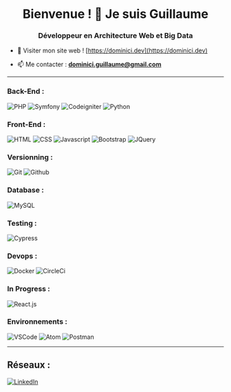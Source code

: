 <h1 align="center">Bienvenue ! 👋 Je suis Guillaume</h1>
<h3 align="center">Développeur en Architecture Web et Big Data</h3>

- 📝 Visiter mon site web ! [https://dominici.dev](https://dominici.dev)

- 📫 Me contacter : **dominici.guillaume@gmail.com**

<hr>

<h3 align="left">Back-End :</h3>
<p>
<img alt="PHP" src="https://img.shields.io/badge/php-777BB4.svg?&style=for-the-badge&logo=php&logoColor=white&logoWidth=20" />
<img alt="Symfony" src="https://img.shields.io/badge/symfony-000000.svg?&style=for-the-badge&logo=symfony&logoColor=white&logoWidth=20" />
<img alt="Codeigniter" src="https://img.shields.io/badge/codeigniter-FF2D20.svg?&style=for-the-badge&logo=codeigniter&logoColor=ffffff&logoWidth=20" />
<img alt="Python" src="https://img.shields.io/badge/python-3b6c96.svg?&style=for-the-badge&logo=python&logoColor=ffffff&logoWidth=20" />
</p>


<h3 align="left">Front-End :</h3>
<p>
<img alt="HTML" src="https://img.shields.io/badge/html5-E34F26.svg?&style=for-the-badge&logo=html5&logoColor=white&logoWidth=20" />
<img alt="CSS" src="https://img.shields.io/badge/css-1572B6.svg?&style=for-the-badge&logo=css3&logoColor=white&logoWidth=20" />
<img alt="Javascript" src="https://img.shields.io/badge/javascript-323330.svg?&style=for-the-badge&logo=javascript&logoColor=F7DF1E&logoWidth=20" />
<img alt="Bootstrap" src="https://img.shields.io/badge/bootstrap-563D7C.svg?&style=for-the-badge&logo=bootstrap&logoColor=white&logoWidth=20" />
<img alt="JQuery" src="https://img.shields.io/badge/jquery-0769AD.svg?&style=for-the-badge&logo=jquery&logoColor=white&logoWidth=20" />
</p>

<h3 align="left">Versionning :</h3>
<p>
<img alt="Git" src="https://img.shields.io/badge/git-F05032.svg?&style=for-the-badge&logo=git&logoColor=white&logoWidth=20" />
<img alt="Github" src="https://img.shields.io/badge/github-100000.svg?&style=for-the-badge&logo=github&logoColor=white&logoWidth=20" />
</p>

<h3 align="left">Database :</h3>
<p>
<img alt="MySQL" src="https://img.shields.io/badge/mysql-316192.svg?&style=for-the-badge&logo=mysql&logoColor=white&logoWidth=20" />
</p>

<h3 align="left">Testing :</h3>
<p>
<img alt="Cypress" src="https://img.shields.io/badge/cypress-000000.svg?&style=for-the-badge&logo=cypress&logoColor=white&logoWidth=20" />
</p>

<h3 align="left">Devops :</h3>
<p>
<img alt="Docker" src="https://img.shields.io/badge/docker-0098d5.svg?&style=for-the-badge&logo=docker&logoColor=white&logoWidth=20" />
<img alt="CircleCi" src="https://img.shields.io/badge/circleci-00353e.svg?&style=for-the-badge&logo=circleci&logoColor=white&logoWidth=20" />
</p>

<h3>In Progress :</h3>
<p>
<img alt="React.js" src="https://img.shields.io/badge/React-20232A?style=for-the-badge&logo=react&logoColor=61DAFB&logoWidth=20" />
</p>

<h3>Environnements :</h3>
<p>
<img alt="VSCode" src="https://img.shields.io/badge/visualstudio-0083ca.svg?&style=for-the-badge&logo=visualstudio&logoColor=white&logoWidth=20" />
<img alt="Atom" src="https://img.shields.io/badge/atom-white.svg?&style=for-the-badge&logo=atom&logoColor=12a271&logoWidth=20" />
<img alt="Postman" src="https://img.shields.io/badge/postman-E95420.svg?&style=for-the-badge&logo=postman&logoColor=white&logoWidth=20" />
</p>

<hr>

<h2>Réseaux :</h2>
<p>
  <a href="https://www.linkedin.com/in/guillaume-dominici-9a5a3a164/" target="_blank"><img alt="LinkedIn" src="https://img.shields.io/badge/linkedin-%230077B5.svg?&style=for-the-badge&logo=linkedin&logoColor=white" /></a> 
</p>

